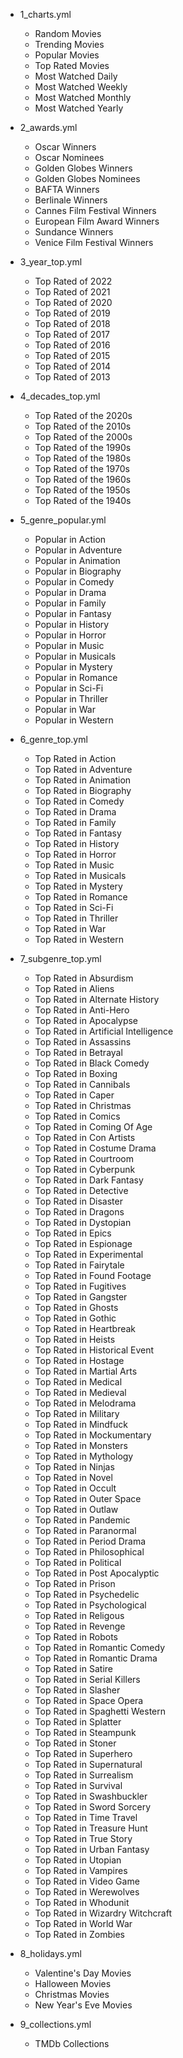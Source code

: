 - 1_charts.yml
  - Random Movies
  - Trending Movies
  - Popular Movies
  - Top Rated Movies
  - Most Watched Daily
  - Most Watched Weekly
  - Most Watched Monthly
  - Most Watched Yearly

- 2_awards.yml
  - Oscar Winners
  - Oscar Nominees
  - Golden Globes Winners
  - Golden Globes Nominees
  - BAFTA Winners
  - Berlinale Winners
  - Cannes Film Festival Winners
  - European Film Award Winners
  - Sundance Winners
  - Venice Film Festival Winners

- 3_year_top.yml
  - Top Rated of 2022
  - Top Rated of 2021
  - Top Rated of 2020
  - Top Rated of 2019
  - Top Rated of 2018
  - Top Rated of 2017
  - Top Rated of 2016
  - Top Rated of 2015
  - Top Rated of 2014
  - Top Rated of 2013

- 4_decades_top.yml
  - Top Rated of the 2020s
  - Top Rated of the 2010s
  - Top Rated of the 2000s
  - Top Rated of the 1990s
  - Top Rated of the 1980s
  - Top Rated of the 1970s
  - Top Rated of the 1960s
  - Top Rated of the 1950s
  - Top Rated of the 1940s

- 5_genre_popular.yml
  - Popular in Action
  - Popular in Adventure
  - Popular in Animation
  - Popular in Biography
  - Popular in Comedy
  - Popular in Drama
  - Popular in Family
  - Popular in Fantasy
  - Popular in History
  - Popular in Horror
  - Popular in Music
  - Popular in Musicals
  - Popular in Mystery
  - Popular in Romance
  - Popular in Sci-Fi
  - Popular in Thriller
  - Popular in War
  - Popular in Western

- 6_genre_top.yml
  - Top Rated in Action
  - Top Rated in Adventure
  - Top Rated in Animation
  - Top Rated in Biography
  - Top Rated in Comedy
  - Top Rated in Drama
  - Top Rated in Family
  - Top Rated in Fantasy
  - Top Rated in History
  - Top Rated in Horror
  - Top Rated in Music
  - Top Rated in Musicals
  - Top Rated in Mystery
  - Top Rated in Romance
  - Top Rated in Sci-Fi
  - Top Rated in Thriller
  - Top Rated in War
  - Top Rated in Western

- 7_subgenre_top.yml
  - Top Rated in  Absurdism
  - Top Rated in  Aliens
  - Top Rated in  Alternate History
  - Top Rated in  Anti-Hero
  - Top Rated in  Apocalypse
  - Top Rated in  Artificial Intelligence
  - Top Rated in  Assassins
  - Top Rated in  Betrayal
  - Top Rated in  Black Comedy
  - Top Rated in  Boxing
  - Top Rated in  Cannibals
  - Top Rated in  Caper
  - Top Rated in  Christmas
  - Top Rated in  Comics
  - Top Rated in  Coming Of Age
  - Top Rated in  Con Artists
  - Top Rated in  Costume Drama
  - Top Rated in  Courtroom
  - Top Rated in  Cyberpunk
  - Top Rated in  Dark Fantasy
  - Top Rated in  Detective
  - Top Rated in  Disaster
  - Top Rated in  Dragons
  - Top Rated in  Dystopian
  - Top Rated in  Epics
  - Top Rated in  Espionage
  - Top Rated in  Experimental
  - Top Rated in  Fairytale
  - Top Rated in  Found Footage
  - Top Rated in  Fugitives
  - Top Rated in  Gangster
  - Top Rated in  Ghosts
  - Top Rated in  Gothic
  - Top Rated in  Heartbreak
  - Top Rated in  Heists
  - Top Rated in  Historical Event
  - Top Rated in  Hostage
  - Top Rated in  Martial Arts
  - Top Rated in  Medical
  - Top Rated in  Medieval
  - Top Rated in  Melodrama
  - Top Rated in  Military
  - Top Rated in  Mindfuck
  - Top Rated in  Mockumentary
  - Top Rated in  Monsters
  - Top Rated in  Mythology
  - Top Rated in  Ninjas
  - Top Rated in  Novel
  - Top Rated in  Occult
  - Top Rated in  Outer Space
  - Top Rated in  Outlaw
  - Top Rated in  Pandemic
  - Top Rated in  Paranormal
  - Top Rated in  Period Drama
  - Top Rated in  Philosophical
  - Top Rated in  Political
  - Top Rated in  Post Apocalyptic
  - Top Rated in  Prison
  - Top Rated in  Psychedelic
  - Top Rated in  Psychological
  - Top Rated in  Religous
  - Top Rated in  Revenge
  - Top Rated in  Robots
  - Top Rated in  Romantic Comedy
  - Top Rated in  Romantic Drama
  - Top Rated in  Satire
  - Top Rated in  Serial Killers
  - Top Rated in  Slasher
  - Top Rated in  Space Opera
  - Top Rated in  Spaghetti Western
  - Top Rated in  Splatter
  - Top Rated in  Steampunk
  - Top Rated in  Stoner
  - Top Rated in  Superhero
  - Top Rated in  Supernatural
  - Top Rated in  Surrealism
  - Top Rated in  Survival
  - Top Rated in  Swashbuckler
  - Top Rated in  Sword Sorcery
  - Top Rated in  Time Travel
  - Top Rated in  Treasure Hunt
  - Top Rated in  True Story
  - Top Rated in  Urban Fantasy
  - Top Rated in  Utopian
  - Top Rated in  Vampires
  - Top Rated in  Video Game
  - Top Rated in  Werewolves
  - Top Rated in  Whodunit
  - Top Rated in  Wizardry Witchcraft
  - Top Rated in  World War
  - Top Rated in  Zombies

- 8_holidays.yml
  - Valentine's Day Movies
  - Halloween Movies
  - Christmas Movies
  - New Year's Eve Movies

- 9_collections.yml
  - TMDb Collections
